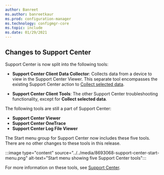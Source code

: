 ```yaml
---
author: Banreet
ms.author: banreetkaur
ms.prod: configuration-manager
ms.technology: configmgr-core
ms.topic: include
ms.date: 01/29/2021
---
```


## <a name="bkmk_support"></a> Changes to Support Center

<!--8693068-->

Support Center is now split into the following tools:

- **Support Center Client Data Collector**: Collects data from a device to view in the Support Center Viewer. This separate tool encompasses the existing Support Center action to [Collect selected data](../../../../support/support-center-ui-reference.md#collect-selected-data).

- **Support Center Client Tools**: The other Support Center troubleshooting functionality, except for **Collect selected data**.

The following tools are still a part of Support Center:

- **Support Center Viewer**
- **Support Center OneTrace**
- **Support Center Log File Viewer**

The Start menu group for Support Center now includes these five tools. There are no other changes to these tools in this release.

:::image type="content" source="../../media/8693068-support-center-start-menu.png" alt-text="Start menu showing five Support Center tools":::

For more information on these tools, see [Support Center](../../../../support/support-center.md).
